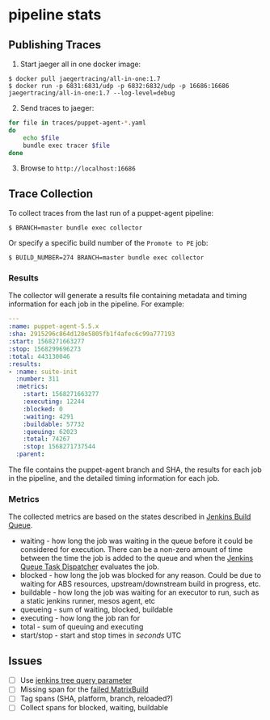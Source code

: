# pipeline stats

## Publishing Traces

1. Start jaeger all in one docker image:

```
$ docker pull jaegertracing/all-in-one:1.7
$ docker run -p 6831:6831/udp -p 6832:6832/udp -p 16686:16686 jaegertracing/all-in-one:1.7 --log-level=debug
```

2. Send traces to jaeger:

```bash
for file in traces/puppet-agent-*.yaml
do
    echo $file
    bundle exec tracer $file
done
```

3. Browse to `http://localhost:16686`

## Trace Collection

To collect traces from the last run of a puppet-agent pipeline:

```
$ BRANCH=master bundle exec collector
```

Or specify a specific build number of the `Promote to PE` job:

```
$ BUILD_NUMBER=274 BRANCH=master bundle exec collector
```

### Results

The collector will generate a results file containing metadata and timing information for each job in the pipeline. For example:

```yaml
---
:name: puppet-agent-5.5.x
:sha: 2915296c864d120e5805fb1f4afec6c99a777193
:start: 1568271663277
:stop: 1568299696273
:total: 443130046
:results:
- :name: suite-init
  :number: 311
  :metrics:
    :start: 1568271663277
    :executing: 12244
    :blocked: 0
    :waiting: 4291
    :buildable: 57732
    :queuing: 62023
    :total: 74267
    :stop: 1568271737544
  :parent: 

```

The file contains the puppet-agent branch and SHA, the results for each job in the pipeline,
and the detailed timing information for each job.

### Metrics

The collected metrics are based on the states described in [Jenkins Build Queue](https://javadoc.jenkins-ci.org/hudson/model/Queue.html).

* waiting - how long the job was waiting in the queue before it could be considered for execution. There can be a non-zero amount of time between the time the job is added to the queue and when the [Jenkins Queue Task Dispatcher](https://javadoc.jenkins-ci.org/hudson/model/queue/QueueTaskDispatcher.html) evaluates the job.
* blocked - how long the job was blocked for any reason. Could be due to waiting for ABS resources, upstream/downstream build in progress, etc.
* buildable - how long the job was waiting for an executor to run, such as a static jenkins runner, mesos agent, etc
* queueing - sum of waiting, blocked, buildable
* executing - how long the job ran for
* total - sum of queuing and executing
* start/stop - start and stop times in *seconds* UTC

## Issues

 - [ ] Use [jenkins tree query parameter](https://www.cloudbees.com/blog/taming-jenkins-json-api-depth-and-tree)
 - [ ] Missing span for the [failed MatrixBuild](https://github.com/jenkinsci/matrix-project-plugin/blob/master/src/main/java/hudson/matrix/MatrixBuild.java)
 - [ ] Tag spans (SHA, platform, branch, reloaded?)
 - [ ] Collect spans for blocked, waiting, buildable
